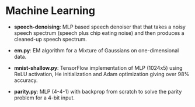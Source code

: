 # Machine Learning

* __speech-denoising__: MLP based speech denoiser that that takes a noisy speech spectrum (speech plus chip eating noise) and then produces a cleaned-up speech spectrum.

* __em.py__: EM algorithm for a Mixture of Gaussians on one-dimensional data.

* __mnist-shallow.py__: TensorFlow implementation of MLP (1024x5) using ReLU activation, He initialization and Adam optimization giving over 98% accuracy.

* __parity.py__: MLP (4-4-1) with backprop from scratch to solve the parity problem for a 4-bit input.


